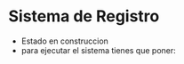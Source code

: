 <h1> Sistema de Registro</h1>

- Estado en construccion 
- para ejecutar el sistema tienes que poner:

